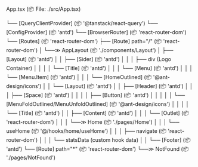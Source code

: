 App.tsx (📦 File: ./src/App.tsx)

└── [QueryClientProvider] (📦 '@tanstack/react-query')
    └── [ConfigProvider] (📦 'antd')
        └── [BrowserRouter] (📦 'react-router-dom')
            └── [Routes] (📦 'react-router-dom')
                ├── [Route] path="/" (📦 'react-router-dom')
                │   └──≫ AppLayout (📦 './components/Layout')
                │       ├── [Layout] (📦 'antd')
                │       │   ├── [Sider] (📦 'antd')
                │       │   │   ├── div (Logo Container)
                │       │   │   │   └── [Title] (📦 'antd')
                │       │   │   └── [Menu] (📦 'antd')
                │       │   │       └── [Menu.Item] (📦 'antd')
                │       │   │           └── [HomeOutlined] (📦 '@ant-design/icons')
                │       │   └── [Layout] (📦 'antd')
                │       │       ├── [Header] (📦 'antd')
                │       │       │   ├── [Space] (📦 'antd')
                │       │       │   │   ├── [Button] (📦 'antd')
                │       │       │   │   │   └── [MenuFoldOutlined/MenuUnfoldOutlined] (📦 '@ant-design/icons')
                │       │       │   │   └── [Title] (📦 'antd')
                │       │       ├── [Content] (📦 'antd')
                │       │       │   └── [Outlet] (📦 'react-router-dom')
                │       │       │       └──≫ Home (📦 './pages/Home')
                │       │       │           └── useHome (📦 '@/hooks/home/useHome')
                │       │       │               ├── navigate (📦 'react-router-dom')
                │       │       │               └── statsData (custom hook data)
                │       │       └── [Footer] (📦 'antd')
                └── [Route] path="*" (📦 'react-router-dom')
                    └──≫ NotFound (📦 './pages/NotFound')
